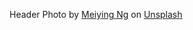 Header Photo by [Meiying Ng](https://unsplash.com/@meiying?utm_source=unsplash&utm_medium=referral&utm_content=creditCopyText) on [Unsplash](https://unsplash.com/s/photos/pink?utm_source=unsplash&utm_medium=referral&utm_content=creditCopyText)
